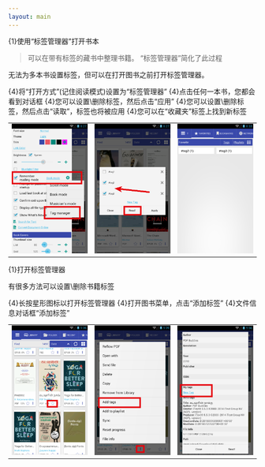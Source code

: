 ```yaml
---
layout: main
---
```


{1}使用“标签管理器”打开书本

>可以在带有标签的藏书中整理书籍。 “标签管理器”简化了此过程

无法为多本书设置标签，但可以在打开图书之前打开标签管理器。

{4}将“打开方式”(记住阅读模式)设置为“标签管理器”
{4}点击任何一本书，您都会看到对话框
{4}您可以设置\删除标签，然后点击“应用”
{4}您可以设置\删除标签，然后点击“读取”，标签也将被应用
{4}您可以在“收藏夹”标签上找到新标签

||||
|-|-|-|
|![](1.png)|![](2.png)|![](3.png)|


{1}打开标签管理器

有很多方法可以设置\删除书籍标签

{4}长按星形图标以打开标签管理器
{4}打开图书菜单，点击“添加标签”
{4}文件信息对话框“添加标签”

||||
|-|-|-|
|![](4.png)|![](5.png)|![](6.png)|
